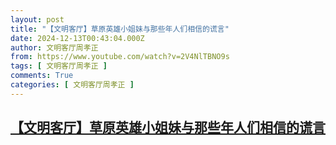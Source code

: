 ```yaml
---
layout: post
title: "【文明客厅】草原英雄小姐妹与那些年人们相信的谎言"
date: 2024-12-13T00:43:04.000Z
author: 文明客厅周孝正
from: https://www.youtube.com/watch?v=2V4NlTBNO9s
tags: [ 文明客厅周孝正 ]
comments: True
categories: [ 文明客厅周孝正 ]
---
```

<!--1734050584000-->
[【文明客厅】草原英雄小姐妹与那些年人们相信的谎言](https://www.youtube.com/watch?v=2V4NlTBNO9s)
------

<div>

</div>
